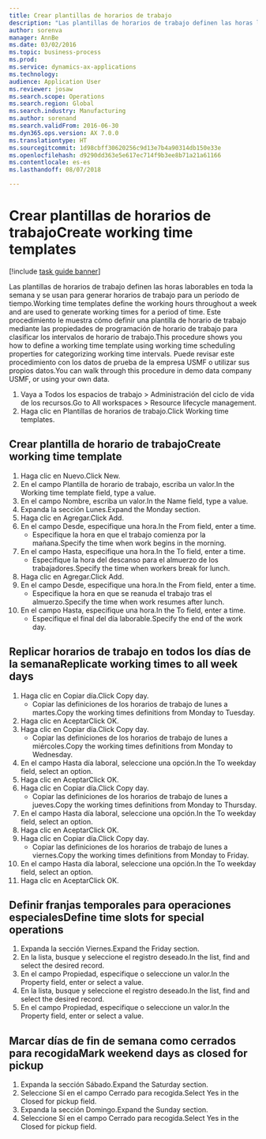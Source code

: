 ```yaml
--- 
title: Crear plantillas de horarios de trabajo
description: "Las plantillas de horarios de trabajo definen las horas laborables en toda la semana y se usan para generar horarios de trabajo para un período de tiempo."
author: sorenva
manager: AnnBe
ms.date: 03/02/2016
ms.topic: business-process
ms.prod: 
ms.service: dynamics-ax-applications
ms.technology: 
audience: Application User
ms.reviewer: josaw
ms.search.scope: Operations
ms.search.region: Global
ms.search.industry: Manufacturing
ms.author: sorenand
ms.search.validFrom: 2016-06-30
ms.dyn365.ops.version: AX 7.0.0
ms.translationtype: HT
ms.sourcegitcommit: 1d98cbff30620256c9d13e7b4a90314db150e33e
ms.openlocfilehash: d9290dd363e5e617ec714f9b3ee8b71a21a61166
ms.contentlocale: es-es
ms.lasthandoff: 08/07/2018

---
```

# <a name="create-working-time-templates"></a><span data-ttu-id="66fa7-103">Crear plantillas de horarios de trabajo</span><span class="sxs-lookup"><span data-stu-id="66fa7-103">Create working time templates</span></span>

[!include [task guide banner](../../includes/task-guide-banner.md)]

<span data-ttu-id="66fa7-104">Las plantillas de horarios de trabajo definen las horas laborables en toda la semana y se usan para generar horarios de trabajo para un período de tiempo.</span><span class="sxs-lookup"><span data-stu-id="66fa7-104">Working time templates define the working hours throughout a week and are used to generate working times for a period of time.</span></span> <span data-ttu-id="66fa7-105">Este procedimiento le muestra cómo definir una plantilla de horario de trabajo mediante las propiedades de programación de horario de trabajo para clasificar los intervalos de horario de trabajo.</span><span class="sxs-lookup"><span data-stu-id="66fa7-105">This procedure shows you how to define a working time template using working time scheduling properties for categorizing working time intervals.</span></span> <span data-ttu-id="66fa7-106">Puede revisar este procedimiento con los datos de prueba de la empresa USMF o utilizar sus propios datos.</span><span class="sxs-lookup"><span data-stu-id="66fa7-106">You can walk through this procedure in demo data company USMF, or using your own data.</span></span>

1. <span data-ttu-id="66fa7-107">Vaya a Todos los espacios de trabajo > Administración del ciclo de vida de los recursos.</span><span class="sxs-lookup"><span data-stu-id="66fa7-107">Go to All workspaces > Resource lifecycle management.</span></span>
2. <span data-ttu-id="66fa7-108">Haga clic en Plantillas de horarios de trabajo.</span><span class="sxs-lookup"><span data-stu-id="66fa7-108">Click Working time templates.</span></span>

## <a name="create-working-time-template"></a><span data-ttu-id="66fa7-109">Crear plantilla de horario de trabajo</span><span class="sxs-lookup"><span data-stu-id="66fa7-109">Create working time template</span></span>
1. <span data-ttu-id="66fa7-110">Haga clic en Nuevo.</span><span class="sxs-lookup"><span data-stu-id="66fa7-110">Click New.</span></span>
2. <span data-ttu-id="66fa7-111">En el campo Plantilla de horario de trabajo, escriba un valor.</span><span class="sxs-lookup"><span data-stu-id="66fa7-111">In the Working time template field, type a value.</span></span>
3. <span data-ttu-id="66fa7-112">En el campo Nombre, escriba un valor.</span><span class="sxs-lookup"><span data-stu-id="66fa7-112">In the Name field, type a value.</span></span>
4. <span data-ttu-id="66fa7-113">Expanda la sección Lunes.</span><span class="sxs-lookup"><span data-stu-id="66fa7-113">Expand the Monday section.</span></span>
5. <span data-ttu-id="66fa7-114">Haga clic en Agregar.</span><span class="sxs-lookup"><span data-stu-id="66fa7-114">Click Add.</span></span>
6. <span data-ttu-id="66fa7-115">En el campo Desde, especifique una hora.</span><span class="sxs-lookup"><span data-stu-id="66fa7-115">In the From field, enter a time.</span></span>
    * <span data-ttu-id="66fa7-116">Especifique la hora en que el trabajo comienza por la mañana.</span><span class="sxs-lookup"><span data-stu-id="66fa7-116">Specify the time when work begins in the morning.</span></span>  
7. <span data-ttu-id="66fa7-117">En el campo Hasta, especifique una hora.</span><span class="sxs-lookup"><span data-stu-id="66fa7-117">In the To field, enter a time.</span></span>
    * <span data-ttu-id="66fa7-118">Especifique la hora del descanso para el almuerzo de los trabajadores.</span><span class="sxs-lookup"><span data-stu-id="66fa7-118">Specify the time when workers break for lunch.</span></span>  
8. <span data-ttu-id="66fa7-119">Haga clic en Agregar.</span><span class="sxs-lookup"><span data-stu-id="66fa7-119">Click Add.</span></span>
9. <span data-ttu-id="66fa7-120">En el campo Desde, especifique una hora.</span><span class="sxs-lookup"><span data-stu-id="66fa7-120">In the From field, enter a time.</span></span>
    * <span data-ttu-id="66fa7-121">Especifique la hora en que se reanuda el trabajo tras el almuerzo.</span><span class="sxs-lookup"><span data-stu-id="66fa7-121">Specify the time when work resumes after lunch.</span></span>  
10. <span data-ttu-id="66fa7-122">En el campo Hasta, especifique una hora.</span><span class="sxs-lookup"><span data-stu-id="66fa7-122">In the To field, enter a time.</span></span>
    * <span data-ttu-id="66fa7-123">Especifique el final del día laborable.</span><span class="sxs-lookup"><span data-stu-id="66fa7-123">Specify the end of the work day.</span></span>  

## <a name="replicate-working-times-to-all-week-days"></a><span data-ttu-id="66fa7-124">Replicar horarios de trabajo en todos los días de la semana</span><span class="sxs-lookup"><span data-stu-id="66fa7-124">Replicate working times to all week days</span></span>
1. <span data-ttu-id="66fa7-125">Haga clic en Copiar día.</span><span class="sxs-lookup"><span data-stu-id="66fa7-125">Click Copy day.</span></span>
    * <span data-ttu-id="66fa7-126">Copiar las definiciones de los horarios de trabajo de lunes a martes.</span><span class="sxs-lookup"><span data-stu-id="66fa7-126">Copy the working times definitions from Monday to Tuesday.</span></span>  
2. <span data-ttu-id="66fa7-127">Haga clic en Aceptar</span><span class="sxs-lookup"><span data-stu-id="66fa7-127">Click OK.</span></span>
3. <span data-ttu-id="66fa7-128">Haga clic en Copiar día.</span><span class="sxs-lookup"><span data-stu-id="66fa7-128">Click Copy day.</span></span>
    * <span data-ttu-id="66fa7-129">Copiar las definiciones de los horarios de trabajo de lunes a miércoles.</span><span class="sxs-lookup"><span data-stu-id="66fa7-129">Copy the working times definitions from Monday to Wednesday.</span></span>  
4. <span data-ttu-id="66fa7-130">En el campo Hasta día laboral, seleccione una opción.</span><span class="sxs-lookup"><span data-stu-id="66fa7-130">In the To weekday field, select an option.</span></span>
5. <span data-ttu-id="66fa7-131">Haga clic en Aceptar</span><span class="sxs-lookup"><span data-stu-id="66fa7-131">Click OK.</span></span>
6. <span data-ttu-id="66fa7-132">Haga clic en Copiar día.</span><span class="sxs-lookup"><span data-stu-id="66fa7-132">Click Copy day.</span></span>
    * <span data-ttu-id="66fa7-133">Copiar las definiciones de los horarios de trabajo de lunes a jueves.</span><span class="sxs-lookup"><span data-stu-id="66fa7-133">Copy the working times definitions from Monday to Thursday.</span></span>  
7. <span data-ttu-id="66fa7-134">En el campo Hasta día laboral, seleccione una opción.</span><span class="sxs-lookup"><span data-stu-id="66fa7-134">In the To weekday field, select an option.</span></span>
8. <span data-ttu-id="66fa7-135">Haga clic en Aceptar</span><span class="sxs-lookup"><span data-stu-id="66fa7-135">Click OK.</span></span>
9. <span data-ttu-id="66fa7-136">Haga clic en Copiar día.</span><span class="sxs-lookup"><span data-stu-id="66fa7-136">Click Copy day.</span></span>
    * <span data-ttu-id="66fa7-137">Copiar las definiciones de los horarios de trabajo de lunes a viernes.</span><span class="sxs-lookup"><span data-stu-id="66fa7-137">Copy the working times definitions from Monday to Friday.</span></span>  
10. <span data-ttu-id="66fa7-138">En el campo Hasta día laboral, seleccione una opción.</span><span class="sxs-lookup"><span data-stu-id="66fa7-138">In the To weekday field, select an option.</span></span>
11. <span data-ttu-id="66fa7-139">Haga clic en Aceptar</span><span class="sxs-lookup"><span data-stu-id="66fa7-139">Click OK.</span></span>

## <a name="define-time-slots-for-special-operations"></a><span data-ttu-id="66fa7-140">Definir franjas temporales para operaciones especiales</span><span class="sxs-lookup"><span data-stu-id="66fa7-140">Define time slots for special operations</span></span>
1. <span data-ttu-id="66fa7-141">Expanda la sección Viernes.</span><span class="sxs-lookup"><span data-stu-id="66fa7-141">Expand the Friday section.</span></span>
2. <span data-ttu-id="66fa7-142">En la lista, busque y seleccione el registro deseado.</span><span class="sxs-lookup"><span data-stu-id="66fa7-142">In the list, find and select the desired record.</span></span>
3. <span data-ttu-id="66fa7-143">En el campo Propiedad, especifique o seleccione un valor.</span><span class="sxs-lookup"><span data-stu-id="66fa7-143">In the Property field, enter or select a value.</span></span>
4. <span data-ttu-id="66fa7-144">En la lista, busque y seleccione el registro deseado.</span><span class="sxs-lookup"><span data-stu-id="66fa7-144">In the list, find and select the desired record.</span></span>
5. <span data-ttu-id="66fa7-145">En el campo Propiedad, especifique o seleccione un valor.</span><span class="sxs-lookup"><span data-stu-id="66fa7-145">In the Property field, enter or select a value.</span></span>

## <a name="mark-weekend-days-as-closed-for-pickup"></a><span data-ttu-id="66fa7-146">Marcar días de fin de semana como cerrados para recogida</span><span class="sxs-lookup"><span data-stu-id="66fa7-146">Mark weekend days as closed for pickup</span></span>
1. <span data-ttu-id="66fa7-147">Expanda la sección Sábado.</span><span class="sxs-lookup"><span data-stu-id="66fa7-147">Expand the Saturday section.</span></span>
2. <span data-ttu-id="66fa7-148">Seleccione Sí en el campo Cerrado para recogida.</span><span class="sxs-lookup"><span data-stu-id="66fa7-148">Select Yes in the Closed for pickup field.</span></span>
3. <span data-ttu-id="66fa7-149">Expanda la sección Domingo.</span><span class="sxs-lookup"><span data-stu-id="66fa7-149">Expand the Sunday section.</span></span>
4. <span data-ttu-id="66fa7-150">Seleccione Sí en el campo Cerrado para recogida.</span><span class="sxs-lookup"><span data-stu-id="66fa7-150">Select Yes in the Closed for pickup field.</span></span>


